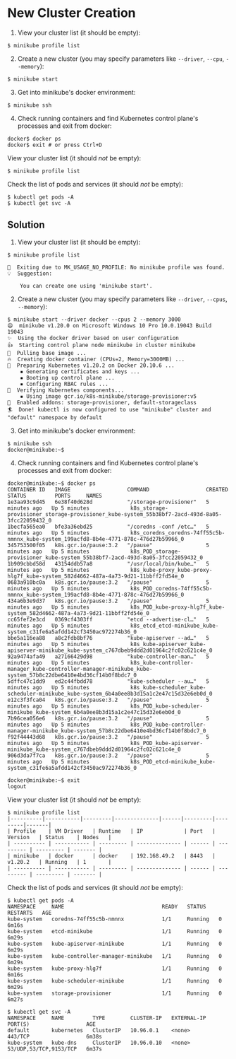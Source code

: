 
# New Cluster Creation

1. View your cluster list (it should be empty):

```console
$ minikube profile list
```

2. Create a new cluster (you may specify parameters like `--driver`, `--cpu`, `--memory`):

```console
$ minikube start
```

3. Get into minikube's docker environment:

```console
$ minikube ssh
```

4. Check running containers and find Kubernetes control plane's processes and exit from docker:

```console
docker$ docker ps
docker$ exit # or press Ctrl+D
```

View your cluster list (it should _not_ be empty):

```console
$ minikube profile list
```

Check the list of pods and services (it should _not_ be empty):

```console
$ kubectl get pods -A
$ kubectl get svc -A
```

## Solution

1. View your cluster list (it should be empty):

```console
$ minikube profile list

🤹  Exiting due to MK_USAGE_NO_PROFILE: No minikube profile was found.
💡  Suggestion:

    You can create one using 'minikube start'.

```

2. Create a new cluster (you may specify parameters like `--driver`, `--cpus`, `--memory`):

```console
$ minikube start --driver docker --cpus 2 --memory 3000
😄  minikube v1.20.0 on Microsoft Windows 10 Pro 10.0.19043 Build 19043
✨  Using the docker driver based on user configuration
👍  Starting control plane node minikube in cluster minikube
🚜  Pulling base image ...
🔥  Creating docker container (CPUs=2, Memory=3000MB) ...
🐳  Preparing Kubernetes v1.20.2 on Docker 20.10.6 ...
    ▪ Generating certificates and keys ...
    ▪ Booting up control plane ...
    ▪ Configuring RBAC rules ...
🔎  Verifying Kubernetes components...
    ▪ Using image gcr.io/k8s-minikube/storage-provisioner:v5
🌟  Enabled addons: storage-provisioner, default-storageclass
🏄  Done! kubectl is now configured to use "minikube" cluster and "default" namespace by default
```

3. Get into minikube's docker environment:

```console
$ minikube ssh
docker@minikube:~$
```

4. Check running containers and find Kubernetes control plane's processes and exit from docker:

```console
docker@minikube:~$ docker ps
CONTAINER ID   IMAGE                  COMMAND                  CREATED         STATUS         PORTS     NAMES
1e3aa93c9d45   6e38f40d628d           "/storage-provisioner"   5 minutes ago   Up 5 minutes             k8s_storage-provisioner_storage-provisioner_kube-system_55b38bf7-2acd-493d-8a05-3fcc22059432_0
1becfa565ea0   bfe3a36ebd25           "/coredns -conf /etc…"   5 minutes ago   Up 5 minutes             k8s_coredns_coredns-74ff55c5b-nmnnx_kube-system_199acfd8-8b4e-4771-878c-476d27b59966_0
345753500f05   k8s.gcr.io/pause:3.2   "/pause"                 5 minutes ago   Up 5 minutes             k8s_POD_storage-provisioner_kube-system_55b38bf7-2acd-493d-8a05-3fcc22059432_0
1b909cbbd58d   43154ddb57a8           "/usr/local/bin/kube…"   5 minutes ago   Up 5 minutes             k8s_kube-proxy_kube-proxy-hlg7f_kube-system_582d4662-487a-4a73-9d21-11bbff2fd54e_0
0683a910bc0a   k8s.gcr.io/pause:3.2   "/pause"                 5 minutes ago   Up 5 minutes             k8s_POD_coredns-74ff55c5b-nmnnx_kube-system_199acfd8-8b4e-4771-878c-476d27b59966_0
434a6b3e9d37   k8s.gcr.io/pause:3.2   "/pause"                 5 minutes ago   Up 5 minutes             k8s_POD_kube-proxy-hlg7f_kube-system_582d4662-487a-4a73-9d21-11bbff2fd54e_0
cc65fef2e3cd   0369cf4303ff           "etcd --advertise-cl…"   5 minutes ago   Up 5 minutes             k8s_etcd_etcd-minikube_kube-system_c31fe6a5afdd142cf3450ac972274b36_0
bbe5a116ea88   a8c2fdb8bf76           "kube-apiserver --ad…"   5 minutes ago   Up 5 minutes             k8s_kube-apiserver_kube-apiserver-minikube_kube-system_c767dbeb9ddd2d01964c2fc02c621c4e_0
92a9474afa49   a27166429d98           "kube-controller-man…"   5 minutes ago   Up 5 minutes             k8s_kube-controller-manager_kube-controller-manager-minikube_kube-system_57b8c22dbe6410e4bd36cf14b0f8bdc7_0
5dffc47c1dd9   ed2c44fbdd78           "kube-scheduler --au…"   5 minutes ago   Up 5 minutes             k8s_kube-scheduler_kube-scheduler-minikube_kube-system_6b4a0ee8b3d15a1c2e47c15d32e6eb0d_0
e12c3f3fca04   k8s.gcr.io/pause:3.2   "/pause"                 5 minutes ago   Up 5 minutes             k8s_POD_kube-scheduler-minikube_kube-system_6b4a0ee8b3d15a1c2e47c15d32e6eb0d_0
7b96cea056e6   k8s.gcr.io/pause:3.2   "/pause"                 5 minutes ago   Up 5 minutes             k8s_POD_kube-controller-manager-minikube_kube-system_57b8c22dbe6410e4bd36cf14b0f8bdc7_0
f92f44443d68   k8s.gcr.io/pause:3.2   "/pause"                 5 minutes ago   Up 5 minutes             k8s_POD_kube-apiserver-minikube_kube-system_c767dbeb9ddd2d01964c2fc02c621c4e_0
906d3da7f7ca   k8s.gcr.io/pause:3.2   "/pause"                 5 minutes ago   Up 5 minutes             k8s_POD_etcd-minikube_kube-system_c31fe6a5afdd142cf3450ac972274b36_0

docker@minikube:~$ exit
logout
```

View your cluster list (it should _not_ be empty):

```console
$ minikube profile list
|----------|-----------|---------|--------------|------|---------|---------|-------|
| Profile    | VM Driver   | Runtime   | IP             | Port   | Version   | Status    | Nodes   |
| ---------- | ----------- | --------- | -------------- | ------ | --------- | --------- | ------- |
| minikube   | docker      | docker    | 192.168.49.2   | 8443   | v1.20.2   | Running   | 1       |
| ---------- | ----------- | --------- | -------------- | ------ | --------- | --------- | ------- |
```

Check the list of pods and services (it should _not_ be empty):

```console
$ kubectl get pods -A
NAMESPACE     NAME                               READY   STATUS    RESTARTS   AGE
kube-system   coredns-74ff55c5b-nmnnx            1/1     Running   0          6m16s
kube-system   etcd-minikube                      1/1     Running   0          6m29s
kube-system   kube-apiserver-minikube            1/1     Running   0          6m29s
kube-system   kube-controller-manager-minikube   1/1     Running   0          6m29s
kube-system   kube-proxy-hlg7f                   1/1     Running   0          6m16s
kube-system   kube-scheduler-minikube            1/1     Running   0          6m29s
kube-system   storage-provisioner                1/1     Running   0          6m27s

$ kubectl get svc -A
NAMESPACE     NAME         TYPE        CLUSTER-IP   EXTERNAL-IP   PORT(S)                  AGE
default       kubernetes   ClusterIP   10.96.0.1    <none>        443/TCP                  6m38s
kube-system   kube-dns     ClusterIP   10.96.0.10   <none>        53/UDP,53/TCP,9153/TCP   6m37s
```
